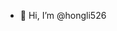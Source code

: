 - 👋 Hi, I’m @hongli526

<!---
hongli526/hongli526 is a ✨ special ✨ repository because its `README.md` (this file) appears on your GitHub profile.
You can click the Preview link to take a look at your changes.
--->
